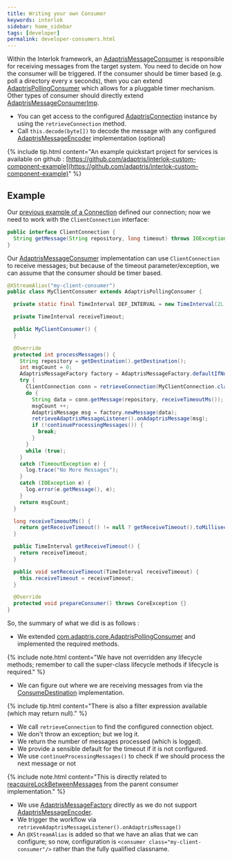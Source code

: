 ```yaml
---
title: Writing your own Consumer
keywords: interlok
sidebar: home_sidebar
tags: [developer]
permalink: developer-consumers.html
---
```


Within the Interlok framework, an [AdaptrisMessageConsumer][] is responsible for receiving messages from the target system. You need to decide on how the consumer will be triggered. If the consumer should be timer based (e.g. poll a directory every x seconds), then you can extend [AdaptrisPollingConsumer][] which allows for a pluggable timer mechanism. Other types of consumer should directly extend [AdaptrisMessageConsumerImp][].

- You can get access to the configured [AdaptrisConnection][] instance by using the `retrieveConnection` method.
- Call `this.decode(byte[])` to decode the message with any configured [AdaptrisMessageEncoder][] implementation (optional)

{% include tip.html content="An example quickstart project for services is available on github : [https://github.com/adaptris/interlok-custom-component-example](https://github.com/adaptris/interlok-custom-component-example)" %}

## Example ##

Our [previous example of a Connection](developer-connections.html) defined our connection; now we need to work with the `ClientConnection` interface:

```java
public interface ClientConnection {
  String getMessage(String repository, long timeout) throws IOException, TimeoutException;
}
```


Our [AdaptrisMessageConsumer][] implementation can use `ClientConnection` to receive messages; but because of the timeout parameter/exception, we can assume that the consumer should be timer based.


```java
@XStreamAlias("my-client-consumer")
public class MyClientConsumer extends AdaptrisPollingConsumer {

  private static final TimeInterval DEF_INTERVAL = new TimeInterval(2L, TimeUnit.SECONDS.name());

  private TimeInterval receiveTimeout;

  public MyClientConsumer() {
  }

  @Override
  protected int processMessages() {
    String repository = getDestination().getDestination();
    int msgCount = 0;
    AdaptrisMessageFactory factory = AdaptrisMessageFactory.defaultIfNull(getMessageFactory());
    try {
      ClientConnection conn = retrieveConnection(MyClientConnection.class).createConnection();
      do {
        String data = conn.getMessage(repository, receiveTimeoutMs());
        msgCount ++;
        AdaptrisMessage msg = factory.newMessage(data);
        retrieveAdaptrisMessageListener().onAdaptrisMessage(msg);
        if (!continueProcessingMessages()) {
          break;
        }
      }
      while (true);
    }
    catch (TimeoutException e) {
      log.trace("No More Messages");
    }
    catch (IOException e) {
      log.error(e.getMessage(), e);
    }
    return msgCount;
  }

  long receiveTimeoutMs() {
    return getReceiveTimeout() != null ? getReceiveTimeout().toMilliseconds() : DEF_INTERVAL.toMilliseconds();
  }

  public TimeInterval getReceiveTimeout() {
    return receiveTimeout;
  }

  public void setReceiveTimeout(TimeInterval receiveTimeout) {
    this.receiveTimeout = receiveTimeout;
  }

  @Override
  protected void prepareConsumer() throws CoreException {}
}
```

So, the summary of what we did is as follows :

- We extended [com.adaptris.core.AdaptrisPollingConsumer][AdaptrisPollingConsumer] and implemented the required methods.

{% include note.html content="We have not overridden any lifecycle methods; remember to call the super-class lifecycle methods if lifecycle is required." %}

- We can figure out where we are receiving messages from via the [ConsumeDestination][] implementation.

{% include tip.html content="There is also a filter expression available (which may return null)." %}

- We call `retrieveConnection` to find the configured connection object.
- We don't throw an exception; but we log it.
- We return the number of messages processed (which is logged).
- We provide a sensible default for the timeout if it is not configured.
- We use `continueProcessingMessages()` to check if we should process the next message or not

{% include note.html content="This is directly related to [reacquireLockBetweenMessages][] from the parent consumer implementation." %}

- We use [AdaptrisMessageFactory][] directly as we do not support [AdaptrisMessageEncoder][].
- We trigger the workflow via `retrieveAdaptrisMessageListener().onAdaptrisMessage()`
- An `@XStreamAlias` is added so that we have an alias that we can configure; so now, configuration is `<consumer class="my-client-consumer"/>` rather than the fully qualified classname.



[AdaptrisMessageConsumer]: https://nexus.adaptris.net/nexus/content/sites/javadocs/com/adaptris/interlok-core/3.8-SNAPSHOT/com/adaptris/core/AdaptrisMessageConsumer.html
[AdaptrisMessageConsumerImp]: https://nexus.adaptris.net/nexus/content/sites/javadocs/com/adaptris/interlok-core/3.8-SNAPSHOT/com/adaptris/core/AdaptrisMessageConsumerImp.html
[AdaptrisPollingConsumer]: https://nexus.adaptris.net/nexus/content/sites/javadocs/com/adaptris/interlok-core/3.8-SNAPSHOT/com/adaptris/core/AdaptrisPollingConsumer.html
[AdaptrisConnection]: https://nexus.adaptris.net/nexus/content/sites/javadocs/com/adaptris/interlok-core/3.8-SNAPSHOT/com/adaptris/core/AdaptrisConnection.html
[AdaptrisConnectionImp]: https://nexus.adaptris.net/nexus/content/sites/javadocs/com/adaptris/interlok-core/3.8-SNAPSHOT/com/adaptris/core/AdaptrisConnectionImp.html
[AdaptrisMessageEncoder]: https://nexus.adaptris.net/nexus/content/sites/javadocs/com/adaptris/interlok-core/3.8-SNAPSHOT/com/adaptris/core/AdaptrisMessageEncoder.html
[ConsumeDestination]: https://nexus.adaptris.net/nexus/content/sites/javadocs/com/adaptris/interlok-core/3.8-SNAPSHOT/com/adaptris/core/ConsumeDestination.html
[AdaptrisMessageFactory]: https://nexus.adaptris.net/nexus/content/sites/javadocs/com/adaptris/interlok-core/3.8-SNAPSHOT/com/adaptris/core/AdaptrisMessageFactory.html
[reacquireLockBetweenMessages]: https://nexus.adaptris.net/nexus/content/sites/javadocs/com/adaptris/interlok-core/3.8-SNAPSHOT/com/adaptris/core/AdaptrisPollingConsumer.html#setReacquireLockBetweenMessages-java.lang.Boolean-
